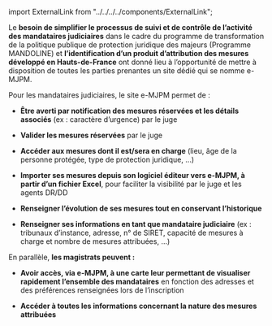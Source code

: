 import ExternalLink from "../../../../components/ExternalLink";

Le **besoin de simplifier le processus de suivi et de contrôle de l’activité des mandataires judiciaires** dans le cadre du programme de transformation de la politique publique de protection juridique des majeurs (Programme MANDOLINE) et **l’identification d’un produit d’attribution des mesures développé en Hauts-de-France** ont donné lieu à l’opportunité de mettre à disposition de toutes les parties prenantes un site dédié qui se nomme <ExternalLink href="https://emjpm.num.social.gouv.fr/">e-MJPM</ExternalLink>.
<br/>

Pour les mandataires judiciaires, le site e-MJPM permet de :

- **Être averti par notification des mesures réservées et les détails associés** (ex : caractère d’urgence) par le juge

- **Valider les mesures réservées** par le juge

- **Accéder aux mesures dont il est/sera en charge** (lieu, âge de la personne protégée, type de protection juridique, …)

- **Importer ses mesures depuis son logiciel éditeur vers e-MJPM, à partir d’un fichier Excel**, pour faciliter la visibilité par le juge et les agents DR/DD

- **Renseigner l’évolution de ses mesures tout en conservant l’historique**

- **Renseigner ses informations en tant que mandataire judiciaire** (ex : tribunaux d’instance, adresse, n° de SIRET, capacité de mesures à charge et nombre de mesures attribuées, …)

En parallèle, **les magistrats peuvent :**

- **Avoir accès, via e-MJPM, à une carte leur permettant de visualiser rapidement l’ensemble des mandataires** en fonction des adresses et des préférences renseignées lors de l’inscription

- **Accéder à toutes les informations concernant la nature des mesures attribuées**
